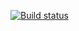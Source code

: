 [![Build status](https://ci.appveyor.com/api/projects/status/q2ppke5wblmm7stv?svg=true)](https://ci.appveyor.com/project/unicornfraaa/aqa4-homework)
